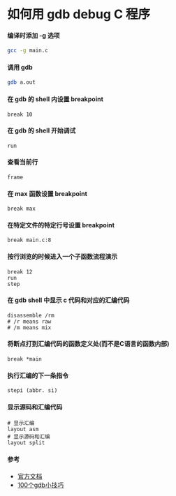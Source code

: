 # 如何用  gdb debug C 程序

#### 编译时添加 -g 选项

```bash
gcc -g main.c
```

#### 调用 gdb

```bash
gdb a.out
```

#### 在 gdb 的 shell 内设置 breakpoint

```gdb
break 10
```

#### 在 gdb 的 shell 开始调试

```gdb
run
```

#### 查看当前行

```gdb
frame
```

#### 在 max 函数设置 breakpoint

```gdb
break max
```

#### 在特定文件的特定行号设置 breakpoint

```gdb
break main.c:8
```

#### 按行浏览的时候进入一个子函数流程演示

```gdb
break 12
run
step
```

#### 在 gdb shell 中显示 c 代码和对应的汇编代码

```gdb
disassemble /rm
# /r means raw
# /m means mix
```

#### 将断点打到汇编代码的函数定义处(而不是C语言的函数内部)

```gdb
break *main
```

#### 执行汇编的下一条指令
```gdb
stepi (abbr. si)
```

#### 显示源码和汇编代码

```gdb
# 显示汇编
layout asm
# 显示源码和汇编
layout split
```

#### 参考
- [官方文档](https://sourceware.org/gdb/current/onlinedocs/gdb/)
- [100个gdb小技巧](https://github.com/hellogcc/100-gdb-tips/blob/master/src/index.md)
